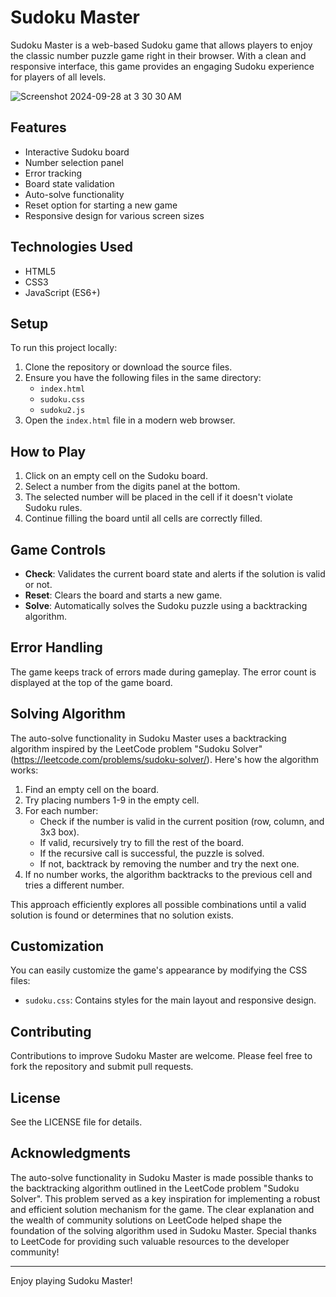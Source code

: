 # Sudoku Master

Sudoku Master is a web-based Sudoku game that allows players to enjoy the classic number puzzle game right in their browser. With a clean and responsive interface, this game provides an engaging Sudoku experience for players of all levels.

![Screenshot 2024-09-28 at 3 30 30 AM](https://github.com/user-attachments/assets/f46fcd9b-df1a-4203-a7f0-8141e0077089)

## Features

- Interactive Sudoku board
- Number selection panel
- Error tracking
- Board state validation
- Auto-solve functionality
- Reset option for starting a new game
- Responsive design for various screen sizes

## Technologies Used

- HTML5
- CSS3
- JavaScript (ES6+)

## Setup

To run this project locally:

1. Clone the repository or download the source files.
2. Ensure you have the following files in the same directory:
   - `index.html`
   - `sudoku.css`
   - `sudoku2.js`
3. Open the `index.html` file in a modern web browser.

## How to Play

1. Click on an empty cell on the Sudoku board.
2. Select a number from the digits panel at the bottom.
3. The selected number will be placed in the cell if it doesn't violate Sudoku rules.
4. Continue filling the board until all cells are correctly filled.

## Game Controls

- **Check**: Validates the current board state and alerts if the solution is valid or not.
- **Reset**: Clears the board and starts a new game.
- **Solve**: Automatically solves the Sudoku puzzle using a backtracking algorithm.

## Error Handling

The game keeps track of errors made during gameplay. The error count is displayed at the top of the game board.

## Solving Algorithm

The auto-solve functionality in Sudoku Master uses a backtracking algorithm inspired by the LeetCode problem "Sudoku Solver" (https://leetcode.com/problems/sudoku-solver/). Here's how the algorithm works:

1. Find an empty cell on the board.
2. Try placing numbers 1-9 in the empty cell.
3. For each number:
   - Check if the number is valid in the current position (row, column, and 3x3 box).
   - If valid, recursively try to fill the rest of the board.
   - If the recursive call is successful, the puzzle is solved.
   - If not, backtrack by removing the number and try the next one.
4. If no number works, the algorithm backtracks to the previous cell and tries a different number.

This approach efficiently explores all possible combinations until a valid solution is found or determines that no solution exists.

## Customization

You can easily customize the game's appearance by modifying the CSS files:
- `sudoku.css`: Contains styles for the main layout and responsive design.

## Contributing

Contributions to improve Sudoku Master are welcome. Please feel free to fork the repository and submit pull requests.

## License

See the LICENSE file for details.

## Acknowledgments

The auto-solve functionality in Sudoku Master is made possible thanks to the backtracking algorithm outlined in the LeetCode problem "Sudoku Solver". This problem served as a key inspiration for implementing a robust and efficient solution mechanism for the game. The clear explanation and the wealth of community solutions on LeetCode helped shape the foundation of the solving algorithm used in Sudoku Master. Special thanks to LeetCode for providing such valuable resources to the developer community!

---

Enjoy playing Sudoku Master!

